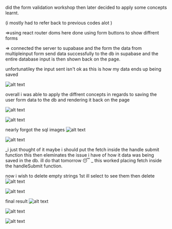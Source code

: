 did the form validation workshop then later decided to apply some concepts learnt.

(i mostly had to refer back to previous codes alot )

=>using react router doms here done using form buttons to show diffrent forms

=> connected the server to supabase and the form the data from multipleinput form send data successfully to the db in supabase and the entire database input is then shown back on the page.

unfortunatiley the input sent isn't ok as this is how my data ends up being saved

![alt text](dbImage.png)

overall i was able to apply the diffrent concepts in regards to saving the user form data to the db and rendering it back on the page

![alt text](image.png)

![alt text](image-1.png)

nearly forgot the sql images
![alt text](form2.jpg)

![alt text](form2insert.jpg)

_i just thought of it maybe i should put the fetch inside the handle submit function this then eleminates the issue i have of how it data was being saved in the db. ill do that tomorrow 😴 _
this worked placing fetch inside the handleSubmit function.

now i wish to delete empty strings 1st ill select to see them then delete
![alt text](selectquery.jpg)

![alt text](deletequery.jpg)

final result
![alt text](form2table.jpg)

![alt text](finalimage1.jpg)

![alt text](finalimage2.jpg)
